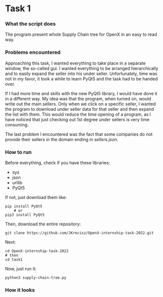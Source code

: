 # Task 1
### What the script does
The program present whole Supply Chain tree for OpenX in an easy to read way.

### Problems encountered
Approaching this task, I wanted everything to take place in a separate window, the so-called gui. I wanted everything to
be arranged hierarchically and to easily expand the seller into his under seller. Unfortunately, time was not in my favor,
it took a while to learn PyQt5 and the task had to be handed over.

If I had more time and skills with the new PyQt5 library, I would have done it in a different way. My idea was that the 
program, when turned on, would write out the main sellers. Only when we click on a specific seller, I wanted the program
to download under seller data for that seller and then expand the list with them. This would reduce the time opening of
a program, as I have noticed that just checking out 1st degree under sellers is very time consuming.

The last problem I encountered was the fact that some companies do not provide their sellers in the domain ending in _sellers.json_.

### How to run

Before everything, check if you have these libraries:
- sys
- json
- urllib
- PyQt5

If not, just download them like:

```text
pip install PyQt5
    # or
pip3 install PyQt5
```
Then, download the entire repository:
```text
git clone https://github.com/JKrecisz/OpenX-internship-task-2022.git
```
Next:
```text
cd OpenX-internship-task-2022
# then
cd task1
```

Now, just run it:
```text
python3 supply-chain-tree.py
```

### How it looks
